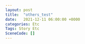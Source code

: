 ```yaml
---
layout: post
title:  "others_test"
date:   2021-12-11 06:00:00 +0000
categories: Etc
Tags: Story Etc
SceneCode: []
---
```

